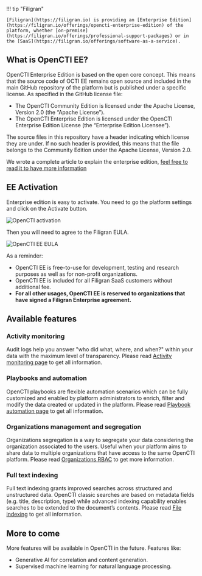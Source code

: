 !!! tip "Filigran"

    [Filigran](https://filigran.io) is providing an [Enterprise Edition](https://filigran.io/offerings/opencti-enterprise-edition) of the platform, whether [on-premise](https://filigran.io/offerings/professional-support-packages) or in the [SaaS](https://filigran.io/offerings/software-as-a-service).

## What is OpenCTI EE?

OpenCTI Enterprise Edition is based on the open core concept. This means that the source code of OCTI EE remains open source and included in the main GitHub repository of the platform but is published under a specific license. As specified in the GitHub license file:

- The OpenCTI Community Edition is licensed under the Apache License, Version 2.0 (the “Apache License”).
- The OpenCTI Enterprise Edition is licensed under the OpenCTI Enterprise Edition License (the “Enterprise Edition Licensee”).

The source files in this repository have a header indicating which license they are under. If no such header is provided, this means that the file belongs to the Community Edition under the Apache License, Version 2.0.

We wrote a complete article to explain the enterprise edition, [feel free to read it to have more information](https://blog.filigran.io/progressive-rollout-of-the-opencti-enterprise-edition-why-what-and-how-1189e9d5603c)

## EE Activation
Enterprise edition is easy to activate. You need to go the platform settings and click on the Activate button.

![OpenCTI activation](assets/enterprise-activate.png)

Then you will need to agree to the Filigran EULA. 

![OpenCTI EE EULA](assets/enterprise-eula.png)

As a reminder:

- OpenCTI EE is free-to-use for development, testing and research purposes as well as for non-profit organizations.
- OpenCTI EE is included for all Filigran SaaS customers without additional fee.
- **For all other usages, OpenCTI EE is reserved to organizations that have signed a Filigran Enterprise agreement.**


## Available features

### Activity monitoring

Audit logs help you answer "who did what, where, and when?" within your data with the maximum level of transparency. Please read [Activity monitoring page](audit/overview.md) to get all information.

### Playbooks and automation

OpenCTI playbooks are flexible automation scenarios which can be fully customized and enabled by platform administrators to enrich, filter and modify the data created or updated in the platform. Please read [Playbook automation page](../usage/automation.md) to get all information.

### Organizations management and segregation

Organizations segregation is a way to segregate your data considering the organization associated to the users. Useful when your platform aims to share data to multiple organizations that have access to the same OpenCTI platform. Please read [Organizations RBAC](../administration/organization-segregation.md) to get more information.

### Full text indexing

Full text indexing grants improved searches across structured and unstructured data. OpenCTI classic searches are based on metadata fields (e.g. title, description, type) while advanced indexing capability  enables  searches  to  be  extended  to  the document’s contents. Please read [File indexing](../administration/file-indexing.md) to get all information.

## More to come

More features will be available in OpenCTI in the future. Features like:

- Generative AI for correlation and content generation.
- Supervised machine learning for natural language processing.
